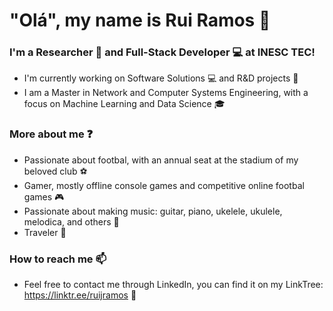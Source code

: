 # "Olá", my name is Rui Ramos 👋 

### I'm a Researcher 🔎 and Full-Stack Developer 💻 at INESC TEC!

- I'm currently working on Software Solutions 💻 and R&D projects 🔎
- I am a Master in Network and Computer Systems Engineering, with a focus on Machine Learning and Data Science 🎓

### More about me ❓

- Passionate about footbal, with an annual seat at the stadium of my beloved club ⚽
- Gamer, mostly offline console games and competitive online footbal games 🎮
- Passionate about making music: guitar, piano, ukelele, ukulele, melodica, and others 🎵
- Traveler 🚀

### How to reach me 📫
- Feel free to contact me through LinkedIn, you can find it on my LinkTree: https://linktr.ee/ruijramos 🔗

